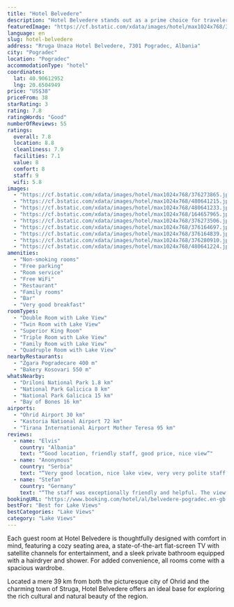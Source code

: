 ```yaml
---
title: "Hotel Belvedere"
description: "Hotel Belvedere stands out as a prime choice for travelers seeking comfort and convenience in Pogradec."
featuredImage: "https://cf.bstatic.com/xdata/images/hotel/max1024x768/376273865.jpg?k=7644a85c9be63fbbf416d015e7636081fb14bb5d7365fc66d01180969ed6698e&o=&hp=1"
language: en
slug: hotel-belvedere
address: "Rruga Unaza Hotel Belvedere, 7301 Pogradec, Albania"
city: "Pogradec"
location: "Pogradec"
accommodationType: "hotel"
coordinates:
  lat: 40.90612952
  lng: 20.6504949
price: "US$38"
priceFrom: 38
starRating: 3
rating: 7.8
ratingWords: "Good"
numberOfReviews: 55
ratings:
  overall: 7.8
  location: 8.8
  cleanliness: 7.9
  facilities: 7.1
  value: 8
  comfort: 8
  staff: 9
  wifi: 5.8
images:
  - "https://cf.bstatic.com/xdata/images/hotel/max1024x768/376273865.jpg?k=7644a85c9be63fbbf416d015e7636081fb14bb5d7365fc66d01180969ed6698e&o=&hp=1"
  - "https://cf.bstatic.com/xdata/images/hotel/max1024x768/480641215.jpg?k=31ea980a67feec4547fac2904aa033422d75a4400a513064e2c6d23deb98fe24&o=&hp=1"
  - "https://cf.bstatic.com/xdata/images/hotel/max1024x768/480641233.jpg?k=7d5a4c8b85d5fd6cba562d690bb12c218cad410eb2acf850c6ec8afeb57620f9&o=&hp=1"
  - "https://cf.bstatic.com/xdata/images/hotel/max1024x768/164657965.jpg?k=16e8014b7bf00193264f89f0f3ab12fae08f9d3c028c01f69b307fc597a75c3e&o=&hp=1"
  - "https://cf.bstatic.com/xdata/images/hotel/max1024x768/376273506.jpg?k=8c92df57a566da2a9ba4c0ffe83b7300574293cfa76331667066c0acb5cef833&o=&hp=1"
  - "https://cf.bstatic.com/xdata/images/hotel/max1024x768/376164697.jpg?k=d264b950bb281405d8f8f40d423a02028a169fd533a8b61f87513d35346b6eae&o=&hp=1"
  - "https://cf.bstatic.com/xdata/images/hotel/max1024x768/376164839.jpg?k=bce7def15f91a0806de27f919fef9478b3c5883378e2c749b8514d2b9507da53&o=&hp=1"
  - "https://cf.bstatic.com/xdata/images/hotel/max1024x768/376280910.jpg?k=c6bcd76f23186d3977436d2e21af22a30c33b42657328921ec56525b2d41ca05&o=&hp=1"
  - "https://cf.bstatic.com/xdata/images/hotel/max1024x768/480641224.jpg?k=31c3e317347276ec353dafe3040408478215f0b6c777028831012d4a21d8ecfc&o=&hp=1"
amenities:
  - "Non-smoking rooms"
  - "Free parking"
  - "Room service"
  - "Free WiFi"
  - "Restaurant"
  - "Family rooms"
  - "Bar"
  - "Very good breakfast"
roomTypes:
  - "Double Room with Lake View"
  - "Twin Room with Lake View"
  - "Superior King Room"
  - "Triple Room with Lake View"
  - "Family Room with Lake View"
  - "Quadruple Room with Lake View"
nearbyRestaurants:
  - "Zgara Pogradecare 400 m"
  - "Bakery Kosovari 550 m"
whatsNearby:
  - "Driloni National Park 1.8 km"
  - "National Park Galicica 8 km"
  - "National Park Galicica 15 km"
  - "Bay of Bones 16 km"
airports:
  - "Ohrid Airport 30 km"
  - "Kastoria National Airport 72 km"
  - "Tirana International Airport Mother Teresa 95 km"
reviews:
  - name: "Elvis"
    country: "Albania"
    text: "“Good location, friendly staff, good price, nice view”"
  - name: "Anonymous"
    country: "Serbia"
    text: "“Very good location, nice lake view, very very polite staff, special son Enea, good breakfast,”"
  - name: "Stefan"
    country: "Germany"
    text: "“The staff was exceptionally friendly and helpful. The view of the Oridsee was fantastic.”"
bookingURL: "https://www.booking.com/hotel/al/belvedere-pogradec.en-gb.html?aid=8035640"
bestFor: "Best for Lake Views"
bestCategories: "Lake Views"
category: "Lake Views"
---
```


Each guest room at Hotel Belvedere is thoughtfully designed with comfort in mind, featuring a cozy seating area, a state-of-the-art flat-screen TV with satellite channels for entertainment, and a sleek private bathroom equipped with a hairdryer and shower. For added convenience, all rooms come with a spacious wardrobe.

Located a mere 39 km from both the picturesque city of Ohrid and the charming town of Struga, Hotel Belvedere offers an ideal base for exploring the rich cultural and natural beauty of the region.